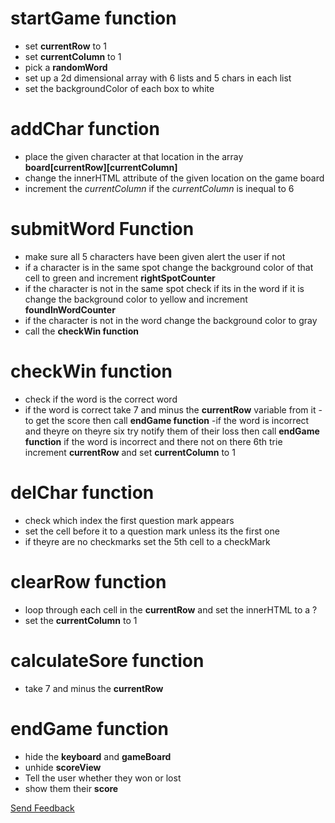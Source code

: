 # startGame function
- set **currentRow** to 1
- set **currentColumn** to 1
- pick a **randomWord**
- set up a 2d dimensional array with 6 lists and 5 chars in each list
- set the backgroundColor of each box to white

# addChar function
- place the given character at that location in the array **board[currentRow][currentColumn]**
- change the innerHTML attribute of the given location on the game board
- increment the *currentColumn* if the *currentColumn* is inequal to 6

# submitWord Function
- make sure all 5 characters have been given alert the user if not
- if a character is in the same spot change the background color of that cell to green and increment **rightSpotCounter**
- if the character is not in the same spot check if its in the word if it is change the background color to yellow and increment **foundInWordCounter**
- if the character is not in the word change the background color to gray
- call the **checkWin function**

# checkWin function
- check if the word is the correct word
- if the word is correct take 7 and minus the **currentRow** variable from it - to get the score then call **endGame function**
-if the word is incorrect and theyre on theyre six try notify them of
their loss then call **endGame function**
if the word is incorrect and there not on there 6th trie increment **currentRow** and set **currentColumn** to 1



# delChar function
- check which index the first question mark appears
- set the cell before it to a question mark unless its the first one
- if theyre are no checkmarks set the 5th cell to a checkMark


# clearRow function
- loop through each cell in the **currentRow** and set the innerHTML to a ?
- set the **currentColumn** to 1

# calculateSore function
- take 7 and minus the **currentRow**

# endGame function
- hide the **keyboard** and **gameBoard**
- unhide **scoreView**
- Tell the user whether they won or lost
- show them their **score**

<a href="https://docs.google.com/forms/d/e/1FAIpQLSfYcE6lkHFAm6eyPcMayc6V49NjjVjgblwVyxvr0A3T5ZQVjQ/viewform?usp=sf_link">Send Feedback</a>
